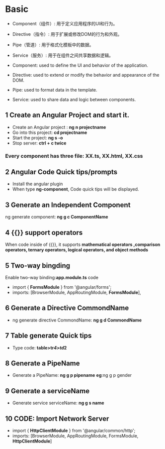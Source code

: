 # Basic
+ Component（组件）: 用于定义应用程序的UI和行为。
+ Directive（指令）: 用于扩展或修改DOM的行为和外观。
+ Pipe（管道）: 用于格式化模板中的数据。
+ Service（服务）: 用于在组件之间共享数据和逻辑。

+ Component: used to define the UI and behavior of the application.
+ Directive: used to extend or modify the behavior and appearance of the DOM.
+ Pipe: used to format data in the template.
+ Service: used to share data and logic between components.

## 1 Create an Angular Project and start it.	
+ Create an Angular project : **ng n projectname**
+ Go into this project: **cd projectname**
+ Start the project: **ng s -o** 
+ Stop server: **ctrl + c twice**
 ### Every component has three file: XX.ts, XX.html, XX.css
	
## 2  Angular Code Quick tips/prompts
+ Install the angular plugin
+ When type **ng-component**, Code quick tips will be displayed.

## 3 Generate an Independent Component
  ng generate component: **ng g c ComponentName**
  
## 4 {{}} support operators
When code inside of {{}}, it supports **mathematical operators ,comparison operators, ternary operators, logical operators, and object methods**

## 5 Two-way bingding
Enable two-way binding:**app.module.ts** code
+ import { **FormsModule** } from '@angular/forms';
+ imports: [BrowserModule, AppRoutingModule, **FormsModule**],

## 6 Generate a Directive CommondName
+ ng generate directive CommondName: **ng g d CommondName**
  
## 7 Table generate Quick tips
+ Type code: **table>tr*4>td*2**

## 8 Generate a PipeName
+ Generate a PipeName: **ng g p pipename**
			**eg**:ng g p gender

## 9 Generate a serviceName
+ Generate service serviceName: **ng g s name**

## 10 CODE: Import Network Server
+ import { **HttpClientModule** } from '@angular/common/http';
+ imports: [BrowserModule, AppRoutingModule, FormsModule, **HttpClientModule**]

   
  




